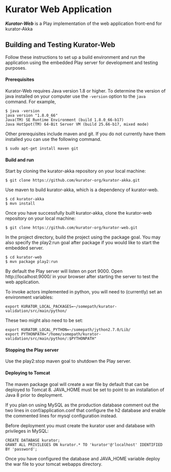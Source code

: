 Kurator Web Application
=======================

***Kurator-Web*** is a Play implementation of the web application front-end for kurator-Akka

Building and Testing Kurator-Web
--------------------------------

Follow these instructions to set up a build environment and run the application using the embedded Play server for development and testing purposes.

#### Prerequisites

Kurator-Web requires Java version 1.8 or higher. To determine the version of java installed on your computer use the `-version` option to the `java` command. For example,

    $ java -version
    java version "1.8.0_66"
    Java(TM) SE Runtime Environment (build 1.8.0_66-b17)
    Java HotSpot(TM) 64-Bit Server VM (build 25.66-b17, mixed mode)

Other prerequisites include maven and git. If you do not currently have them installed you can use the following command.

    $ sudo apt-get install maven git

#### Build and run

Start by cloning the kurator-akka repository on your local machine:

    $ git clone https://github.com/kurator-org/kurator-akka.git

Use maven to build kurator-akka, which is a dependency of kurator-web.

    $ cd kurator-akka
    $ mvn install

Once you have successfully built kurator-akka, clone the kurator-web repository on your local machine:

    $ git clone https://github.com/kurator-org/kurator-web.git

In the project directory, build the project using the package goal. You may also specify the play2:run goal after package if you would like to start the embedded server.

    $ cd kurator-web
    $ mvn package play2:run

By default the Play server will listen on port 9000. Open http://localhost:9000/ in your browser after starting the server to test the web application.

To invoke actors implemented in python, you will need to (currently) set an environment variables:

    export KURATOR_LOCAL_PACKAGES=~/somepath/kurator-validation/src/main/python/

These two might also need to be set:

    export KURATOR_LOCAL_PYTHON=~/somepath/jython2.7.0/Lib/
    export PYTHONPATH="/home/somepath/kurator-validation/src/main/python/:$PYTHONPATH"

#### Stopping the Play server

Use the play2:stop maven goal to shutdown the Play server.

#### Deploying to Tomcat ####

The maven package goal will create a war file by default that can be deployed to Tomcat 8. JAVA_HOME must be set to point to an installation of Java 8 prior to deployment.

If you plan on using MySQL as the production database comment out the two lines in conf/application.conf that configure the h2 database and enable the commented lines for mysql configuration instead.

Before deployment you must create the kurator user and database with privileges in MySQL:

    CREATE DATABASE kurator;
    GRANT ALL PRIVILEGES ON kurator.* TO 'kurator'@'localhost' IDENTIFIED BY 'password';

Once you have configured the database and JAVA_HOME variable deploy the war file to your tomcat webapps directory.

